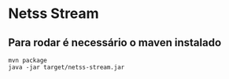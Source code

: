 # Netss Stream

## Para rodar é necessário o maven instalado
    mvn package
    java -jar target/netss-stream.jar

